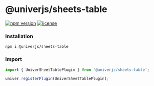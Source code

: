 # @univerjs/sheets-table

[![npm version](https://img.shields.io/npm/v/@univerjs/sheets-table)](https://npmjs.org/packages/@univerjs/sheets-table)
[![license](https://img.shields.io/npm/l/@univerjs/sheets-table)](https://img.shields.io/npm/l/@univerjs/sheets-table)




### Installation

```shell
npm i @univerjs/sheets-table
```

### Import

```ts
import { UniverSheetTablePlugin } from '@univerjs/sheets-table';

univer.registerPlugin(UniverSheetTablePlugin);
```
